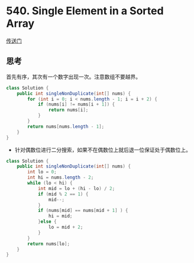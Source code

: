 
# 540. Single Element in a Sorted Array
[传送门](https://leetcode-cn.com/problems/single-element-in-a-sorted-array/)
## 思考

首先有序，其次有一个数字出现一次。注意数组不要越界。

```java
class Solution {
    public int singleNonDuplicate(int[] nums) {
        for (int i = 0; i < nums.length - 1; i = i + 2) {
            if (nums[i] != nums[i + 1]) {
                return nums[i];
            }
        }
        return nums[nums.length - 1];
    }
}
```
- 针对偶数位进行二分搜索，如果不在偶数位上就后退一位保证处于偶数位上。
```java
class Solution {
    public int singleNonDuplicate(int[] nums) {
        int lo = 0;
        int hi = nums.length - 2;
        while (lo < hi) {
            int mid = lo + (hi - lo) / 2;
            if (mid % 2 == 1) {
                mid--;
            }
            if (nums[mid] == nums[mid + 1] ) {
                hi = mid;
            }else {
                lo = mid + 2;
            }
        }
        return nums[lo];
    }
}
```
